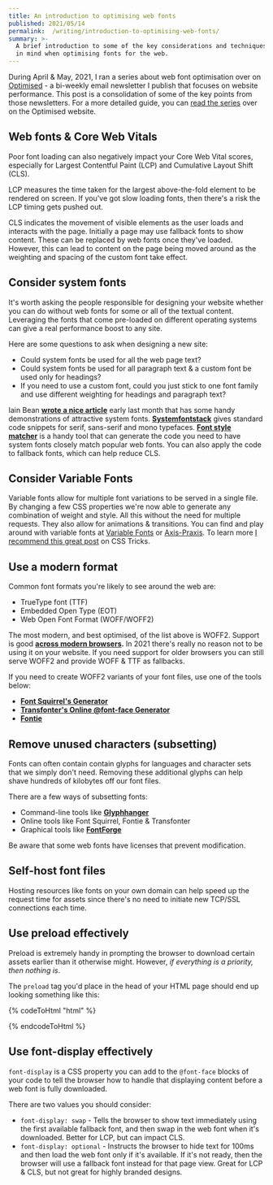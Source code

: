 ```yaml
---
title: An introduction to optimising web fonts
published: 2021/05/14
permalink:  /writing/introduction-to-optimising-web-fonts/
summary: >-
  A brief introduction to some of the key considerations and techniques to keep
  in mind when optimising fonts for the web.
---
```


During April & May, 2021, I ran a series about web font optimisation over on [Optimised](https://optimised.email/) - a bi-weekly email newsletter I publish that focuses on website performance. This post is a consolidation of some of the key points from those newsletters. For a more detailed guide, you can [read the series](https://optimised.email/issues/issue-13-optimising-web-fonts-part-1) over on the Optimised website.

## Web fonts & Core Web Vitals

Poor font loading can also negatively impact your Core Web Vital scores, especially for Largest Contentful Paint (LCP) and Cumulative Layout Shift (CLS).

LCP measures the time taken for the largest above-the-fold element to be rendered on screen. If you've got slow loading fonts, then there's a risk the LCP timing gets pushed out.

CLS indicates the movement of visible elements as the user loads and interacts with the page. Initially a page may use fallback fonts to show content. These can be replaced by web fonts once they've loaded. However, this can lead to content on the page being moved around as the weighting and spacing of the custom font take effect.

## Consider system fonts

It's worth asking the people responsible for designing your website whether you can do without web fonts for some or all of the textual content. Leveraging the fonts that come pre-loaded on different operating systems can give a real performance boost to any site.

Here are some questions to ask when designing a new site:

- Could system fonts be used for all the web page text?
- Could system fonts be used for all paragraph text & a custom font be used only for headings?
- If you need to use a custom font, could you just stick to one font family and use different weighting for headings and paragraph text?

Iain Bean [**wrote a nice article**](https://iainbean.com/posts/2021/system-fonts-dont-have-to-be-ugly/) early last month that has some handy demonstrations of attractive system fonts. [**Systemfontstack**](https://systemfontstack.com/) gives standard code snippets for serif, sans-serif and mono typefaces. [**Font style matcher**](https://meowni.ca/font-style-matcher/) is a handy tool that can generate the code you need to have system fonts closely match popular web fonts. You can also apply the code to fallback fonts, which can help reduce CLS.

## Consider Variable Fonts

Variable fonts allow for multiple font variations to be served in a single file. By changing a few CSS properties we're now able to generate any combination of weight and style. All this without the need for multiple requests. They also allow for animations & transitions. You can find and play around with variable fonts at [Variable Fonts](https://v-fonts.com/) or [Axis-Praxis](https://www.axis-praxis.org/). To learn more [I recommend this great post](https://css-tricks.com/one-file-many-options-using-variable-fonts-web/) on CSS Tricks.

## Use a modern format

Common font formats you're likely to see around the web are:

- TrueType font (TTF)
- Embedded Open Type (EOT)
- Web Open Font Format (WOFF/WOFF2)

The most modern, and best optimised, of the list above is WOFF2. Support is good **[across modern browsers](https://caniuse.com/woff2).** In 2021 there's really no reason not to be using it on your website. If you need support for older browsers you can still serve WOFF2 and provide WOFF & TTF as fallbacks.

If you need to create WOFF2 variants of your font files, use one of the tools below:

- [**Font Squirrel's Generator**](https://www.fontsquirrel.com/tools/webfont-generator)​
- [**Transfonter's Online @font-face Generator**](https://transfonter.org/)​
- [**Fontie**](https://fontie.pixelsvsbytes.com/webfont-generator)​

## Remove unused characters (subsetting)

Fonts can often contain contain glyphs for languages and character sets that we simply don't need. Removing these additional glyphs can help shave hundreds of kilobytes off our font files.

There are a few ways of subsetting fonts:

- Command-line tools like [**Glyphhanger**](https://github.com/filamentgroup/glyphhanger)​
- Online tools like Font Squirrel, Fontie & Transfonter
- Graphical tools like [**FontForge**](https://fontforge.org/en-US/)​

Be aware that some web fonts have licenses that prevent modification.

## Self-host font files

Hosting resources like fonts on your own domain can help speed up the request time for assets since there's no need to initiate new TCP/SSL connections each time.

## Use preload effectively

Preload is extremely handy in prompting the browser to download certain assets earlier than it otherwise might. However, _if everything is a priority, then nothing is_.

The `preload` tag you'd place in the head of your HTML page should end up looking something like this:

<!-- markdownlint-disable -->
{% codeToHtml "html" %}
<link rel="preload" href="webfont.woff2" as="font" type="font/woff2" crossorigin>
{% endcodeToHtml %}
<!-- markdownlint-enable -->

## Use font-display effectively

`font-display` is a CSS property you can add to the `@font-face` blocks of your code to tell the browser how to handle that displaying content before a web font is fully downloaded.

There are two values you should consider:

- `font-display: swap` - Tells the browser to show text immediately using the first available fallback font, and then swap in the web font when it's downloaded. Better for LCP, but can impact CLS.
- `font-display: optional` - Instructs the browser to hide text for 100ms and then load the web font only if it's available. If it's not ready, then the browser will use a fallback font instead for that page view. Great for LCP & CLS, but not great for highly branded designs.
